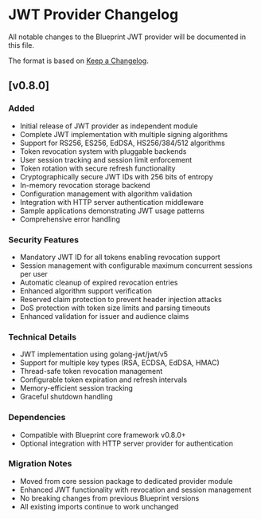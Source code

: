 # JWT Provider Changelog

All notable changes to the Blueprint JWT provider will be documented in this file.

The format is based on [Keep a Changelog](https://keepachangelog.com/en/1.0.0/).

## [v0.8.0]

### Added
- Initial release of JWT provider as independent module
- Complete JWT implementation with multiple signing algorithms
- Support for RS256, ES256, EdDSA, HS256/384/512 algorithms
- Token revocation system with pluggable backends
- User session tracking and session limit enforcement
- Token rotation with secure refresh functionality
- Cryptographically secure JWT IDs with 256 bits of entropy
- In-memory revocation storage backend
- Configuration management with algorithm validation
- Integration with HTTP server authentication middleware
- Sample applications demonstrating JWT usage patterns
- Comprehensive error handling

### Security Features
- Mandatory JWT ID for all tokens enabling revocation support
- Session management with configurable maximum concurrent sessions per user
- Automatic cleanup of expired revocation entries
- Enhanced algorithm support verification
- Reserved claim protection to prevent header injection attacks
- DoS protection with token size limits and parsing timeouts
- Enhanced validation for issuer and audience claims

### Technical Details
- JWT implementation using golang-jwt/jwt/v5
- Support for multiple key types (RSA, ECDSA, EdDSA, HMAC)
- Thread-safe token revocation management
- Configurable token expiration and refresh intervals
- Memory-efficient session tracking
- Graceful shutdown handling

### Dependencies
- Compatible with Blueprint core framework v0.8.0+
- Optional integration with HTTP server provider for authentication

### Migration Notes
- Moved from core session package to dedicated provider module
- Enhanced JWT functionality with revocation and session management
- No breaking changes from previous Blueprint versions
- All existing imports continue to work unchanged